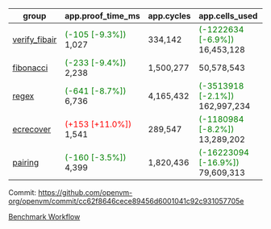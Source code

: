 | group | app.proof_time_ms | app.cycles | app.cells_used | leaf.proof_time_ms | leaf.cycles | leaf.cells_used |
| -- | -- | -- | -- | -- | -- | -- |
| [verify_fibair](https://github.com/openvm-org/openvm/blob/benchmark-results/benchmarks-pr/1567/verify_fibair-cc62f8646cece89456d6001041c92c931057705e.md) |<span style='color: green'>(-105 [-9.3%])</span> 1,027 |  334,142 | <span style='color: green'>(-1222634 [-6.9%])</span> 16,453,128 |- | - | - |
| [fibonacci](https://github.com/openvm-org/openvm/blob/benchmark-results/benchmarks-pr/1567/fibonacci-cc62f8646cece89456d6001041c92c931057705e.md) |<span style='color: green'>(-233 [-9.4%])</span> 2,238 |  1,500,277 |  50,578,543 |- | - | - |
| [regex](https://github.com/openvm-org/openvm/blob/benchmark-results/benchmarks-pr/1567/regex-cc62f8646cece89456d6001041c92c931057705e.md) |<span style='color: green'>(-641 [-8.7%])</span> 6,736 |  4,165,432 | <span style='color: green'>(-3513918 [-2.1%])</span> 162,997,234 |- | - | - |
| [ecrecover](https://github.com/openvm-org/openvm/blob/benchmark-results/benchmarks-pr/1567/ecrecover-cc62f8646cece89456d6001041c92c931057705e.md) |<span style='color: red'>(+153 [+11.0%])</span> 1,541 |  289,547 | <span style='color: green'>(-1180984 [-8.2%])</span> 13,289,202 |- | - | - |
| [pairing](https://github.com/openvm-org/openvm/blob/benchmark-results/benchmarks-pr/1567/pairing-cc62f8646cece89456d6001041c92c931057705e.md) |<span style='color: green'>(-160 [-3.5%])</span> 4,399 |  1,820,436 | <span style='color: green'>(-16223094 [-16.9%])</span> 79,609,313 |- | - | - |


Commit: https://github.com/openvm-org/openvm/commit/cc62f8646cece89456d6001041c92c931057705e

[Benchmark Workflow](https://github.com/openvm-org/openvm/actions/runs/15220525396)
